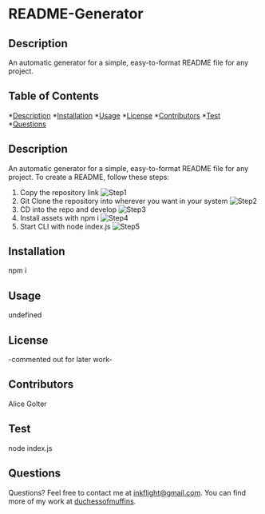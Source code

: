 # README-Generator

## Description

An automatic generator for a simple, easy-to-format README file for any project.

## Table of Contents

*[Description](#description)
*[Installation](#installation)
*[Usage](#usage)
*[License](#license)
*[Contributors](#contributors)
*[Test](#test)
*[Questions](#questions)


## Description
An automatic generator for a simple, easy-to-format README file for any project.
To create a README, follow these steps:

1. Copy the repository link
![Step1](https://github.com/duchessofmuffins/blob/main/README-Generator/Assets/Step1.JPG)
2. Git Clone the repository into wherever you want in your system
![Step2](https://github.com/duchessofmuffins/README-Generator/Assets/Step2.JPG)
3. CD into the repo and develop
![Step3](https://github.com/duchessofmuffins/README-Generator/Assets/Step3.JPG)
4. Install assets with npm i
![Step4](https://github.com/duchessofmuffins/README-Generator/Assets/Step4.JPG)
5. Start CLI with node index.js
![Step5](https://github.com/duchessofmuffins/README-Generator/Assets/Step5.JPG)

## Installation
npm i

## Usage
undefined

## License
-commented out for later work-

## Contributors
Alice Golter

## Test
node index.js

## Questions
Questions?  Feel free to contact me at inkflight@gmail.com.
You can find more of my work at [duchessofmuffins](https://github.com/undefined/).
